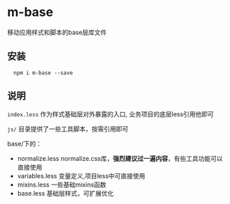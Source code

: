 # m-base

移动应用样式和脚本的base层库文件

## 安装

```
  npm i m-base --save
```

## 说明

```index.less``` 作为样式基础层对外暴露的入口, 业务项目的底层less引用他即可

```js/``` 目录提供了一些工具脚本，按需引用即可

base/下的：   

- normalize.less normalize.css库，__强烈建议过一遍内容__，有些工具功能可以直接使用
- variables.less 变量定义,项目less中可直接使用
- mixins.less    一些基础mixins函数
- base.less      基础层样式，可扩展优化
